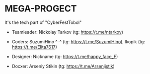 # MEGA-PROGECT
It's the tech part of "CyberFestTobol"

- Teamleader: Nickolay Tarkov (tg: <https://t.me/ntarkov>)

- Coders: SuzumiHino ^-^ (tg: <https://t.me/SuzumiHino>), lkopik (tg: <https://t.me/Elita7617>)

- Designer: Nickname (tg: <https://t.me/happy_face_F>)

- Docxer: Arseniy Stikin (tg: <https://t.me/Arsenijstik>)
